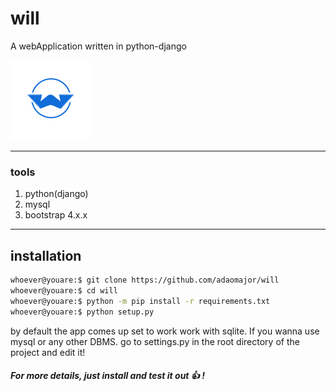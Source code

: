 # will
A webApplication written in python-django

![will logo](https://github.com/adaomajor/will/blob/main/public/z-will-img/icons/will.png)
_____

### tools
1. python(django)
2. mysql
3. bootstrap 4.x.x
_____
## installation
``` bash
whoever@youare:$ git clone https://github.com/adaomajor/will
whoever@youare:$ cd will
whoever@youare:$ python -m pip install -r requirements.txt
whoever@youare:$ python setup.py
```
by default the app comes up set to work work with sqlite. If you wanna use mysql or any other DBMS. go to settings.py in the root directory of the project and edit it!

##### For more details, just install and test it out :+1: !
